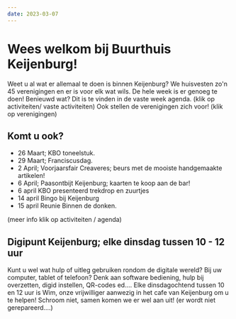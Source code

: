 ```yaml
---
date: 2023-03-07
---
```


# Wees welkom bij Buurthuis Keijenburg!

Weet u al wat er allemaal te doen is binnen Keijenburg?
We huisvesten zo'n 45 verenigingen en er is voor elk wat wils. De hele week is er genoeg te doen!
Benieuwd wat? Dit is te vinden in de vaste week agenda. (klik op activiteiten/ vaste activiteiten)
Ook stellen de verenigingen zich voor! (klik op verenigingen)

## Komt u ook?
- 26 Maart; KBO toneelstuk.
- 29 Maart; Franciscusdag.
- 2 April; Voorjaarsfair Creaveres; beurs met de mooiste handgemaakte artikelen!
- 6 April; Paasontbijt Keijenburg; kaarten te koop aan de bar!
- 6 april KBO presenteerd trekdrop en zuurtjes
- 14 april Bingo bij Keijenburg
- 15 april Reunie Binnen de donken.

(meer info klik op activiteiten / agenda)

## Digipunt Keijenburg; elke dinsdag tussen 10 - 12 uur

Kunt u wel wat hulp of uitleg gebruiken rondom de digitale wereld? Bij uw computer, tablet of telefoon?
Denk aan software bediening, hulp bij overzetten, digid instellen, QR-codes ed....
Elke dinsdagochtend tussen 10 en 12 uur is Wim, onze vrijwilliger aanwezig in het cafe van Keijenburg om u te helpen!
Schroom niet, samen komen we er wel aan uit!
(er wordt niet gerepareerd....)
